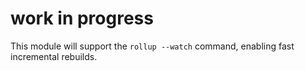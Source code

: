 # work in progress

This module will support the `rollup --watch` command, enabling fast incremental rebuilds.
